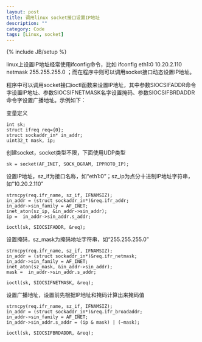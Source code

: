 ```yaml
---
layout: post
title: 调用linux socket接口设置IP地址
description: ""
category: Code
tags: [Linux, socket]
---
```


{% include JB/setup %}

linux上设置IP地址经常使用ifconfig命令，比如 ifconfig eth1:0 10.20.2.110 netmask 255.255.255.0 ；而在程序中则可以调用socket接口动态设置IP地址。

程序中可以调用socket接口ioctl函数来设置IP地址，其中参数SIOCSIFADDR命令字设置IP地址、参数SIOCSIFNETMASK名字设置掩码、参数SIOCSIFBRDADDR命令字设置广播地址。示例如下：

变量定义

    int sk;
    struct ifreq req={0};
    struct sockaddr_in* in_addr;
    uint32_t mask, ip;


创建socket，socket类型不限，下面使用UDP类型

    sk = socket(AF_INET, SOCK_DGRAM, IPPROTO_IP);



设置IP地址，sz_if为接口名称，如“eth1:0”；sz_ip为点分十进制IP地址字符串，如“10.20.2.110”

    strncpy(req.ifr_name, sz_if, IFNAMSIZ);
    in_addr = (struct sockaddr_in*)&req.ifr_addr;
    in_addr->sin_family = AF_INET;
    inet_aton(sz_ip, &in_addr->sin_addr);
    ip =  in_addr->sin_addr.s_addr;

    ioctl(sk, SIOCSIFADDR, &req);
    
    
设置掩码，sz_mask为掩码地址字符串，如“255.255.255.0”
    
    strncpy(req.ifr_name, sz_if, IFNAMSIZ);
    in_addr = (struct sockaddr_in*)&req.ifr_netmask;
    in_addr->sin_family = AF_INET;
    inet_aton(sz_mask, &in_addr->sin_addr); 
    mask =  in_addr->sin_addr.s_addr;
     
    ioctl(sk, SIOCSIFNETMASK, &req);

设置广播地址，设置前先根据IP地址和掩码计算出来掩码值 
    
    strncpy(req.ifr_name, sz_if, IFNAMSIZ);
    in_addr = (struct sockaddr_in*)&req.ifr_broadaddr;
    in_addr->sin_family = AF_INET;
    in_addr->sin_addr.s_addr = (ip & mask) | (~mask);
    
    ioctl(sk, SIOCSIFBRDADDR, &req);






